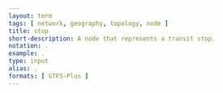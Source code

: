 ```yaml
---
layout: term
tags: [ network, geography, topology, node ]
title: stop
short-description: A node that represents a transit stop.
notation: .
example: .
type: input
alias: .
formats: [ GTFS-Plus ]
---
```

